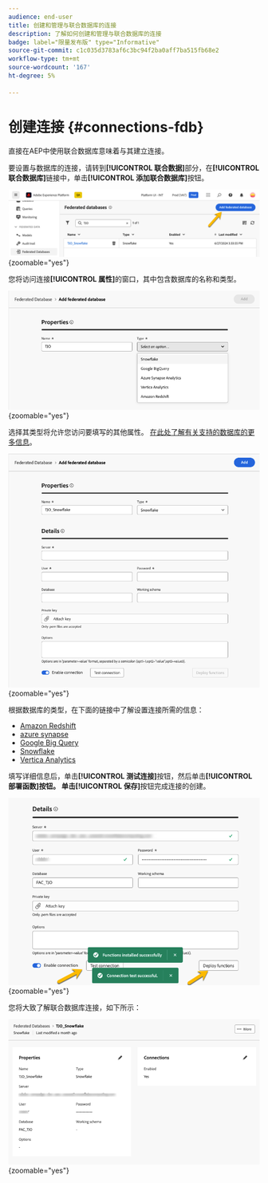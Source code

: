 ```yaml
---
audience: end-user
title: 创建和管理与联合数据库的连接
description: 了解如何创建和管理与联合数据库的连接
badge: label="限量发布版" type="Informative"
source-git-commit: c1c035d3783af6c3bc94f2ba0aff7ba515fb68e2
workflow-type: tm+mt
source-wordcount: '167'
ht-degree: 5%

---
```


# 创建连接 {#connections-fdb}

直接在AEP中使用联合数据库意味着与其建立连接。

要设置与数据库的连接，请转到&#x200B;**[!UICONTROL 联合数据]**&#x200B;部分，在&#x200B;**[!UICONTROL 联合数据库]**&#x200B;链接中，单击&#x200B;**[!UICONTROL 添加联合数据库]**&#x200B;按钮。

![](assets/connections_list.png){zoomable="yes"}

您将访问连接&#x200B;**[!UICONTROL 属性]**&#x200B;的窗口，其中包含数据库的名称和类型。

![](assets/connections_name.png){zoomable="yes"}

选择其类型将允许您访问要填写的其他属性。 [在此处了解有关支持的数据库的更多信息](federated-db.md)。

![](assets/connections_details.png){zoomable="yes"}

根据数据库的类型，在下面的链接中了解设置连接所需的信息：

* [Amazon Redshift](federated-db.md#amazon-redshift)
* [azure synapse](federated-db.md#azure-synapse-redshift)
* [Google Big Query](federated-db.md#google-big-query)
* [Snowflake](federated-db.md#snowflake)
* [Vertica Analytics](federated-db.md#vertica-analytics)

填写详细信息后，单击&#x200B;**[!UICONTROL 测试连接]**&#x200B;按钮，然后单击&#x200B;**[!UICONTROL 部署函数]**按钮。
单击**[!UICONTROL 保存]**&#x200B;按钮完成连接的创建。

![](assets/connections_testdeploy.png){zoomable="yes"}

您将大致了解联合数据库连接，如下所示：

![](assets/connections_overview.png){zoomable="yes"}
